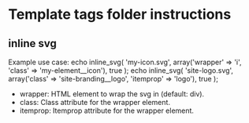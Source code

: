 # Template tags folder instructions

## inline svg

  Example use case:
  echo inline_svg( 'my-icon.svg', array('wrapper' => 'i', 'class' => 'my-element__icon'), true );
  echo inline_svg( 'site-logo.svg', array('class' => 'site-branding__logo', 'itemprop' => 'logo'), true );

  - wrapper: HTML element to wrap the svg in (default: div).
  - class: Class attribute for the wrapper element.
  - itemprop: Itemprop attribute for the wrapper element.